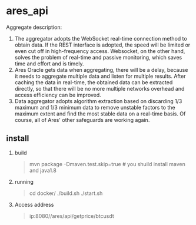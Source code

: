# ares_api

Aggregate description:

1. The aggregator adopts the WebSocket real-time connection method to obtain data. If the REST interface is adopted, the speed will be limited or even cut off in high-frequency access. Websocket, on the other hand, solves the problem of real-time and passive monitoring, which saves time and effort and is timely.
2. Ares Oracle gets data when aggregating, there will be a delay, because it needs to aggregate multiple data and listen for multiple results. After caching the data in real-time, the obtained data can be extracted directly, so that there will be no more multiple networks overhead and access efficiency can be improved.
3. Data aggregator adopts algorithm extraction based on discarding 1/3 maximum and 1/3 minimum data to remove unstable factors to the maximum extent and find the most stable data on a real-time basis. Of course, all of Ares' other safeguards are working again.

## install

1. build

   > mvn package -Dmaven.test.skip=true # you shuild install maven and java1.8

2. running

   > cd docker/
   > ./build.sh
   > ./start.sh

3. Access address

   > ip:8080//ares/api/getprice/btcusdt
